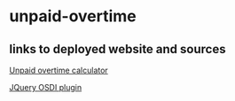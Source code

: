 # unpaid-overtime

## links to deployed website and sources

[Unpaid overtime calculator](https://michellewatts20000.github.io/unpaid-overtime/)

[JQuery OSDI plugin](http://opensupporter.github.io/jquery-osdi/demo.html)